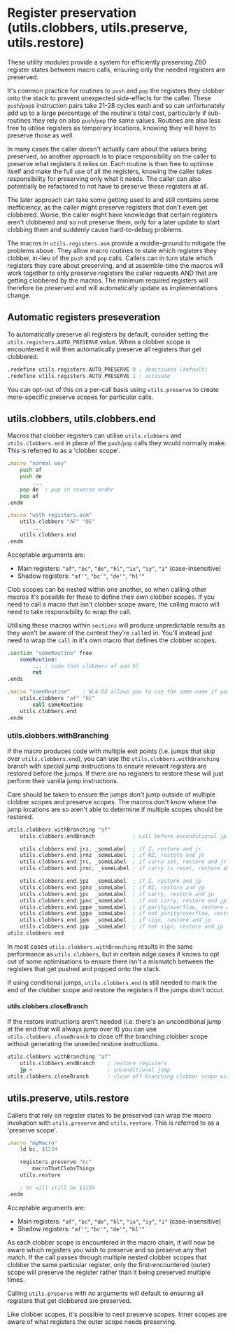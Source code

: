 # Register preservation (utils.clobbers, utils.preserve, utils.restore)

These utility modules provide a system for efficiently preserving Z80 register states between macro calls, ensuring only the needed registers are preserved.

It's common practice for routines to `push` and `pop` the registers they clobber onto the stack to prevent unexpected side-effects for the caller. These `push`/`pop`s instruction pairs take 21-28 cycles each and so can unfortunately add up to a large percentage of the routine's total cost, particularly if sub-routines they rely on also `push`/`pop` the same values. Routines are also less free to utilise registers as temporary locations, knowing they will have to preserve those as well.

In many cases the caller doesn't actually care about the values being preserved, so another approach is to place responsibility on the caller to preserve what registers it relies on. Each routine is then free to optimse itself and make the full use of all the registers, knowing the caller takes responsibility for preserving only what it needs. The caller can also potentially be refactored to not have to preserve these registers at all.

The later approach can take some getting used to and still contains some inefficiency, as the caller might preserve registers that don't even get clobbered. Worse, the caller might have knowledge that certain registers aren't clobbered and so not preserve them, only for a later update to start clobbing them and suddenly cause hard-to-debug problems.

The macros in `utils.registers.asm` provide a middle-ground to mitigate the problems above. They allow macro routines to state which registers they clobber, in-lieu of the `push` and `pop` calls. Callers can in turn state which registers they care about preserving, and at assemble-time the macros will work together to only preserve registers the caller requests AND that are getting clobbered by the macros. The minimum required registers will therefore be preserved and will automatically update as implementations change.

## Automatic registers preseveration

To automatically preserve all registers by default, consider setting the `utils.registers.AUTO_PRESERVE` value. When a clobber scope is encountered it will then automatically preserve all registers that get clobbered.

```asm
.redefine utils.registers.AUTO_PRESERVE 0 ; deactivate (default)
.redefine utils.registers.AUTO_PRESERVE 1 ; activate
```

You can opt-out of this on a per-call basis using `utils.preserve` to create more-specific preserve scopes for particular calls.

## utils.clobbers, utils.clobbers.end

Macros that clobber registers can utilise `utils.clobbers` and `utils.clobbers.end` in place of the `push`/`pop` calls they would normally make. This is referred to as a 'clobber scope'.

```asm
.macro "normal way"
    push af
    push de
        ...
    pop de  ; pop in reverse order
    pop af
.endm

.macro "with registers.asm"
    utils.clobbers "AF" "DE"
        ...
    utils.clobbers.end
.endm
```

Acceptable arguments are:

- Main registers: `"af"`, `"bc"`, `"de"`, `"hl"`, `"ix"`, `"iy"`, `"i"` (case-insensitive)
- Shadow registers: `"af'"`, `"bc'"`, `"de'"`, `"hl'"`

Clob scopes can be nested within one another, so when calling other macros it's possible for these to define their own clobber scopes. If you need to call a macro that isn't clobber scope aware, the calling macro will need to take responsibility to wrap the call.

Utilising these macros within `sections` will produce unpredictable results as they won't be aware of the context they're `call`ed in. You'll instead just need to wrap the `call` in it's own macro that defines the clobber scopes.

```asm
.section "someRoutine" free
    someRoutine:
        ... ; code that clobbers af and hl
        ret
.ends

.macro "someRoutine"    ; WLA-DX allows you to use the same name if you wish
    utils.clobbers "af" "hl"
        call someRoutine
    utils.clobbers.end
.endm
```

### utils.clobbers.withBranching

If the macro produces code with multiple exit points (i.e. jumps that skip over `utils.clobbers.end`), you can use the `utils.clobbers.withBranching` branch with special jump instructions to ensure relevant registers are restored before the jumps. If there are no registers to restore these will just perform their vanilla jump instructions.

Care should be taken to ensure the jumps don't jump outside of multiple clobber scopes and preserve scopes. The macros don't know where the jump locations are so aren't able to determine if multiple scopes should be restored.

```asm
utils.clobbers.withBranching "af"
    utils.clobbers.endBranch            ; call before unconditional jp or jr

    utils.clobbers.end.jrz, _someLabel  ; if Z, restore and jr
    utils.clobbers.end.jrnz _someLabel  ; if NZ, restore and jr
    utils.clobbers.end.jrc, _someLabel  ; if carry set, restore and jr
    utils.clobbers.end.jrnc, _someLabel ; if carry is reset, restore and jr

    utils.clobbers.end.jpz  _someLabel  ; if Z, restore and jp
    utils.clobbers.end.jpnz _someLabel  ; if NZ, restore and jp
    utils.clobbers.end.jpc  _someLabel  ; if carry, restore and jp
    utils.clobbers.end.jpnc _someLabel  ; if not carry, restore and jp
    utils.clobbers.end.jppe _someLabel  ; if parity/overflow, restore and jp
    utils.clobbers.end.jppo _someLabel  ; if not parity/overflow, restore and jp
    utils.clobbers.end.jpm  _someLabel  ; if sign, restore and jp
    utils.clobbers.end.jpp  _someLabel  ; if not sign, restore and jp
utils.clobbers.end
```

In most cases `utils.clobbers.withBranching` results in the same performance as `utils.clobbers`, but in certain edge cases it knows to opt out of some optimisations to ensure there isn't a mismatch between the registers that get pushed and popped onto the stack.

If using conditional jumps, `utils.clobbers.end` is still needed to mark the end of the clobber scope and restore the registers if the jumps don't occur.

#### utils.clobbers.closeBranch

If the restore instructions aren't needed (i.e. there's an unconditional jump at the end that will always jump over it) you can use `utils.clobbers.closeBranch` to close off the branching clobber scope without generating the uneeded restore instructions.

```asm
utils.clobbers.withBranching "af"
    utils.clobbers.endBranch    ; restore registers
    jp +                        ; unconditional jump
utils.clobbers.closeBranch      ; close off branching clobber scope without restoring
```

## utils.preserve, utils.restore

Callers that rely on register states to be preserved can wrap the macro invokation with `utils.preserve` and `utils.restore`. This is referred to as a 'preserve scope'.

```asm
.macro "myMacro"
    ld bc, $1234

    registers.preserve "bc"
        macroThatClobsThings
    utils.restore

    ; bc will still be $1234
.endm
```

Acceptable arguments are:

- Main registers: `"af"`, `"bc"`, `"de"`, `"hl"`, `"ix"`, `"iy"`, `"i"` (case-insensitive)
- Shadow registers: `"af'"`, `"bc'"`, `"de'"`, `"hl'"`

As each clobber scope is encountered in the macro chain, it will now be aware which registers you wish to preserve and so preserve any that match. If the call passes through multiple nested clobber scopes that clobber the same particular register, only the first-encountered (outer) scope will preserve the register rather than it being preserved multiple times.

Calling `utils.preserve` with no arguments will default to ensuring all registers that get clobbered are preserved.

Like clobber scopes, it's possible to nest preserve scopes. Inner scopes are aware of what registers the outer scope needs preserving.
